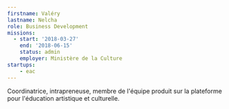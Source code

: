```yaml
---
firstname: Valéry
lastname: Nelcha
role: Business Development
missions:
  - start: '2018-03-27'
    end: '2018-06-15'
    status: admin
    employer: Ministère de la Culture
startups:
    - eac
---
```


Coordinatrice, intrapreneuse, membre de l'équipe produit sur la plateforme pour l'éducation artistique et culturelle.
